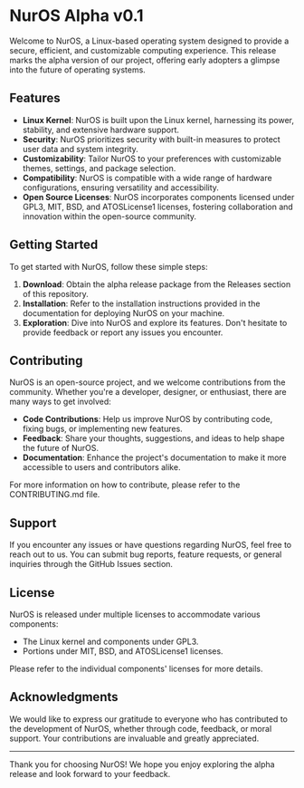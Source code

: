 # NurOS Alpha v0.1

Welcome to NurOS, a Linux-based operating system designed to provide a secure, efficient, and customizable computing experience. This release marks the alpha version of our project, offering early adopters a glimpse into the future of operating systems.

## Features

- **Linux Kernel**: NurOS is built upon the Linux kernel, harnessing its power, stability, and extensive hardware support.
- **Security**: NurOS prioritizes security with built-in measures to protect user data and system integrity.
- **Customizability**: Tailor NurOS to your preferences with customizable themes, settings, and package selection.
- **Compatibility**: NurOS is compatible with a wide range of hardware configurations, ensuring versatility and accessibility.
- **Open Source Licenses**: NurOS incorporates components licensed under GPL3, MIT, BSD, and ATOSLicense1 licenses, fostering collaboration and innovation within the open-source community.

## Getting Started

To get started with NurOS, follow these simple steps:

1. **Download**: Obtain the alpha release package from the Releases section of this repository.
2. **Installation**: Refer to the installation instructions provided in the documentation for deploying NurOS on your machine.
3. **Exploration**: Dive into NurOS and explore its features. Don't hesitate to provide feedback or report any issues you encounter.

## Contributing

NurOS is an open-source project, and we welcome contributions from the community. Whether you're a developer, designer, or enthusiast, there are many ways to get involved:

- **Code Contributions**: Help us improve NurOS by contributing code, fixing bugs, or implementing new features.
- **Feedback**: Share your thoughts, suggestions, and ideas to help shape the future of NurOS.
- **Documentation**: Enhance the project's documentation to make it more accessible to users and contributors alike.

For more information on how to contribute, please refer to the CONTRIBUTING.md file.

## Support

If you encounter any issues or have questions regarding NurOS, feel free to reach out to us. You can submit bug reports, feature requests, or general inquiries through the GitHub Issues section.

## License

NurOS is released under multiple licenses to accommodate various components:

- The Linux kernel and components under GPL3.
- Portions under MIT, BSD, and ATOSLicense1 licenses.

Please refer to the individual components' licenses for more details.

## Acknowledgments

We would like to express our gratitude to everyone who has contributed to the development of NurOS, whether through code, feedback, or moral support. Your contributions are invaluable and greatly appreciated.

---

Thank you for choosing NurOS! We hope you enjoy exploring the alpha release and look forward to your feedback.
